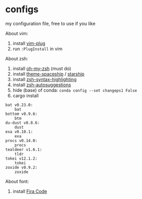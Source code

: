 # configs
my configuration file, free to use if you like

About vim:
1. install [vim-plug](https://github.com/junegunn/vim-plug)
2. run `:PlugInstall` in vim

About zsh:
1. install [oh-my-zsh](https://ohmyz.sh/) (must do)
2. install [theme-spaceship](https://github.com/denysdovhan/spaceship-prompt) / [starship](https://github.com/starship/starship)
3. install [zsh-syntax-highlighting](https://github.com/zsh-users/zsh-syntax-highlighting)
4. install [zsh-autosuggestions](https://github.com/zsh-users/zsh-autosuggestions)
5. hide (base) of conda: `conda config --set changeps1 False`
6. cargo install
```
bat v0.23.0:
    bat
bottom v0.9.6:
    btm
du-dust v0.8.6:
    dust
exa v0.10.1:
    exa
procs v0.14.0:
    procs
tealdeer v1.6.1:
    tldr
tokei v12.1.2:
    tokei
zoxide v0.9.2:
    zoxide
```

About font:
1. install [Fira Code](https://github.com/tonsky/FiraCode)
